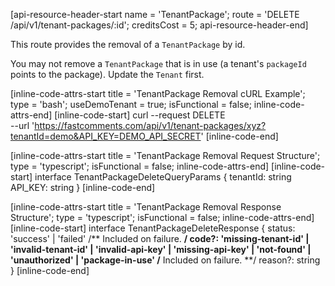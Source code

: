 [api-resource-header-start name = 'TenantPackage'; route = 'DELETE /api/v1/tenant-packages/:id'; creditsCost = 5; api-resource-header-end]

This route provides the removal of a `TenantPackage` by id.

You may not remove a `TenantPackage` that is in use (a tenant's `packageId` points to the package). Update the `Tenant` first.

[inline-code-attrs-start title = 'TenantPackage Removal cURL Example'; type = 'bash'; useDemoTenant = true; isFunctional = false; inline-code-attrs-end]
[inline-code-start]
curl --request DELETE \
  --url 'https://fastcomments.com/api/v1/tenant-packages/xyz?tenantId=demo&API_KEY=DEMO_API_SECRET'
[inline-code-end]

[inline-code-attrs-start title = 'TenantPackage Removal Request Structure'; type = 'typescript'; isFunctional = false; inline-code-attrs-end]
[inline-code-start]
interface TenantPackageDeleteQueryParams {
    tenantId: string
    API_KEY: string
}
[inline-code-end]

[inline-code-attrs-start title = 'TenantPackage Removal Response Structure'; type = 'typescript'; isFunctional = false; inline-code-attrs-end]
[inline-code-start]
interface TenantPackageDeleteResponse {
    status: 'success' | 'failed'
    /** Included on failure. **/
    code?: 'missing-tenant-id' | 'invalid-tenant-id' | 'invalid-api-key' | 'missing-api-key' | 'not-found' | 'unauthorized' | 'package-in-use'
    /** Included on failure. **/
    reason?: string
}
[inline-code-end]
